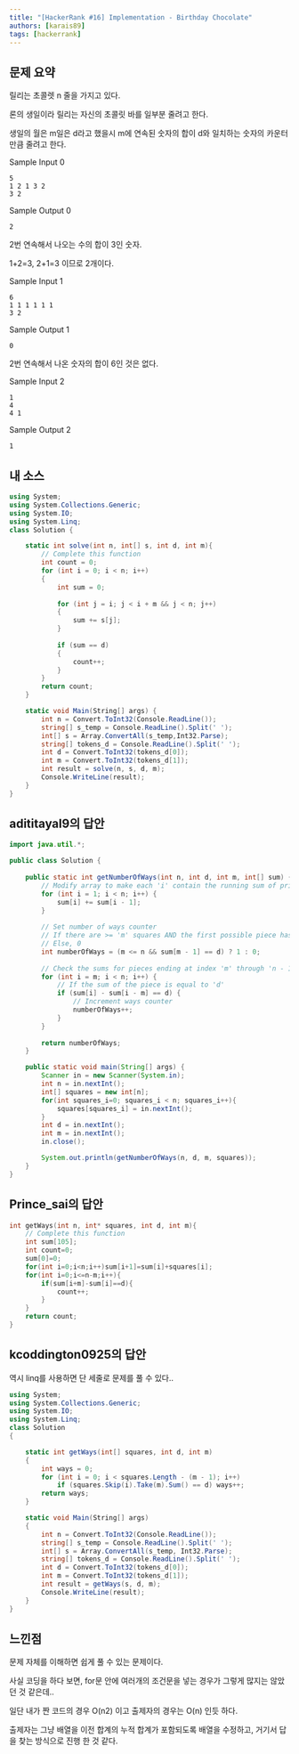 ```yaml
---
title: "[HackerRank #16] Implementation - Birthday Chocolate"
authors: [karais89]
tags: [hackerrank]
---
```


## 문제 요약

릴리는 초콜렛 n 줄을 가지고 있다.

론의 생일이라 릴리는 자신의 초콜릿 바를 일부분 줄려고 한다.

생일의 월은 m일은 d라고 했을시 m에 연속된 숫자의 합이 d와 일치하는 숫자의 카운터 만큼 줄려고 한다.

Sample Input 0
```
5
1 2 1 3 2 
3 2
```

Sample Output 0
```
2
```

2번 연속해서 나오는 수의 합이 3인 숫자.

1+2=3, 2+1=3 이므로 2개이다.


Sample Input 1
```
6
1 1 1 1 1 1
3 2
```

Sample Output 1
```
0
```

2번 연속해서 나온 숫자의 합이 6인 것은 없다.

Sample Input 2
```
1
4
4 1
```

Sample Output 2
```
1
```


## 내 소스

```csharp
using System;
using System.Collections.Generic;
using System.IO;
using System.Linq;
class Solution {

    static int solve(int n, int[] s, int d, int m){
        // Complete this function
        int count = 0;
        for (int i = 0; i < n; i++)
        {
            int sum = 0;
        
            for (int j = i; j < i + m && j < n; j++)
            {
                sum += s[j];
            }
            
            if (sum == d)
            {
                count++;
            }
        }        
        return count;
    }

    static void Main(String[] args) {
        int n = Convert.ToInt32(Console.ReadLine());
        string[] s_temp = Console.ReadLine().Split(' ');
        int[] s = Array.ConvertAll(s_temp,Int32.Parse);
        string[] tokens_d = Console.ReadLine().Split(' ');
        int d = Convert.ToInt32(tokens_d[0]);
        int m = Convert.ToInt32(tokens_d[1]);
        int result = solve(n, s, d, m);
        Console.WriteLine(result);
    }
}
```

## adititayal9의 답안

```java
import java.util.*;

public class Solution {
    
    public static int getNumberOfWays(int n, int d, int m, int[] sum) {
        // Modify array to make each 'i' contain the running sum of prior elements
        for (int i = 1; i < n; i++) {
            sum[i] += sum[i - 1];
        }
        
        // Set number of ways counter
        // If there are >= 'm' squares AND the first possible piece has sum = 'd', 1
        // Else, 0
        int numberOfWays = (m <= n && sum[m - 1] == d) ? 1 : 0;
        
        // Check the sums for pieces ending at index 'm' through 'n - 1'
        for (int i = m; i < n; i++) {
            // If the sum of the piece is equal to 'd'
            if (sum[i] - sum[i - m] == d) {
                // Increment ways counter
                numberOfWays++;
            }
        }
        
        return numberOfWays;
    }

    public static void main(String[] args) {
        Scanner in = new Scanner(System.in);
        int n = in.nextInt();
        int[] squares = new int[n];
        for(int squares_i=0; squares_i < n; squares_i++){
            squares[squares_i] = in.nextInt();
        }
        int d = in.nextInt();
        int m = in.nextInt();
        in.close();

        System.out.println(getNumberOfWays(n, d, m, squares));
    }
}
```

## Prince_sai의 답안

```c
int getWays(int n, int* squares, int d, int m){
    // Complete this function
    int sum[105];
    int count=0;
    sum[0]=0;
    for(int i=0;i<n;i++)sum[i+1]=sum[i]+squares[i];
    for(int i=0;i<=n-m;i++){
        if(sum[i+m]-sum[i]==d){
            count++;
        }
    }
    return count;
}
```

## kcoddington0925의 답안

역시 linq를 사용하면 단 세줄로 문제를 풀 수 있다..

```csharp
using System;
using System.Collections.Generic;
using System.IO;
using System.Linq;
class Solution
{

    static int getWays(int[] squares, int d, int m)
    {
        int ways = 0;
        for (int i = 0; i < squares.Length - (m - 1); i++)
            if (squares.Skip(i).Take(m).Sum() == d) ways++;
        return ways;
    }

    static void Main(String[] args)
    {
        int n = Convert.ToInt32(Console.ReadLine());
        string[] s_temp = Console.ReadLine().Split(' ');
        int[] s = Array.ConvertAll(s_temp, Int32.Parse);
        string[] tokens_d = Console.ReadLine().Split(' ');
        int d = Convert.ToInt32(tokens_d[0]);
        int m = Convert.ToInt32(tokens_d[1]);
        int result = getWays(s, d, m);
        Console.WriteLine(result);
    }
}
```

## 느낀점

문제 자체를 이해하면 쉽게 풀 수 있는 문제이다.

사실 코딩을 하다 보면, for문 안에 여러개의 조건문을 넣는 경우가 그렇게 많지는 않았던 것 같은데..

일단 내가 짠 코드의 경우 O(n2) 이고 출제자의 경우는 O(n) 인듯 하다.

출제자는 그냥 배열을 이전 합계의 누적 합계가 포함되도록 배열을 수정하고, 거기서 답을 찾는 방식으로 진행 한 것 같다.